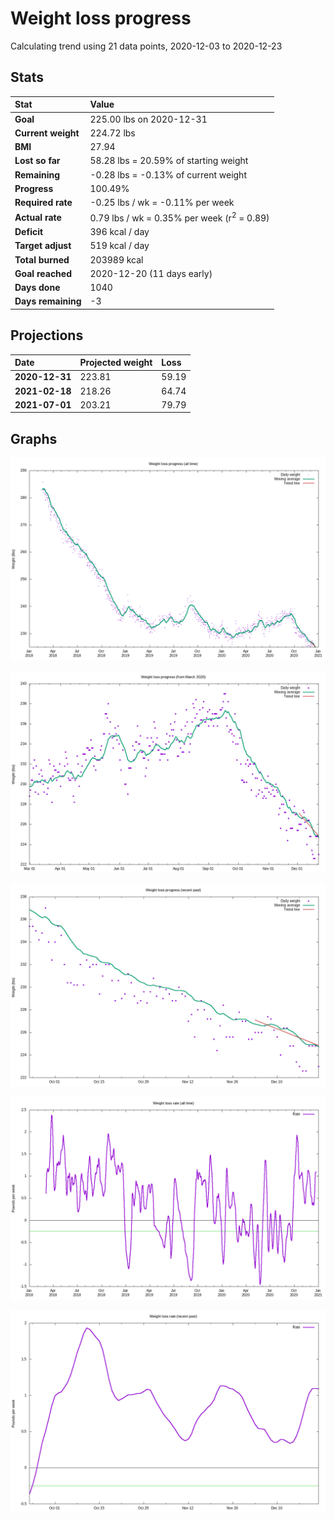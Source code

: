 # Weight loss progress

Calculating trend using 21 data points, 2020-12-03 to 2020-12-23

## Stats

Stat|Value
:-|:-
**Goal**|225.00 lbs on 2020-12-31
**Current weight**|224.72 lbs
**BMI**|27.94
**Lost so far**|58.28 lbs = 20.59% of starting weight
**Remaining**|-0.28 lbs = -0.13% of current  weight
**Progress**|100.49%
**Required rate**|-0.25 lbs / wk = -0.11% per week
**Actual rate**|0.79 lbs / wk = 0.35% per week  (r<sup>2</sup> = 0.89)
**Deficit**|396 kcal / day
**Target adjust**|519 kcal / day
**Total burned**|203989 kcal
**Goal reached**|2020-12-20 (11 days early)
**Days done**|1040
**Days remaining**|-3

## Projections

Date|Projected weight|Loss
:-|:-|:-
**2020-12-31**|223.81|59.19
**2021-02-18**|218.26|64.74
**2021-07-01**|203.21|79.79

## Graphs

![](weight-graph-alltime.png)

![](weight-graph-covid.png)

![](weight-graph-recent.png)

![](rate-graph-alltime.png)

![](rate-graph-recent.png)
